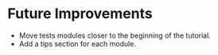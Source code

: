# Future Improvements

- Move tests modules closer to the beginning of the tutorial.
- Add a tips section for each module.
